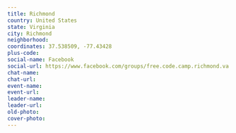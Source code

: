 ```yaml
---
title: Richmond
country: United States
state: Virginia
city: Richmond
neighborhood: 
coordinates: 37.538509, -77.43428
plus-code:
social-name: Facebook
social-url: https://www.facebook.com/groups/free.code.camp.richmond.va
chat-name:
chat-url:
event-name:
event-url:
leader-name:
leader-url:
old-photo: 
cover-photo:
---
```

